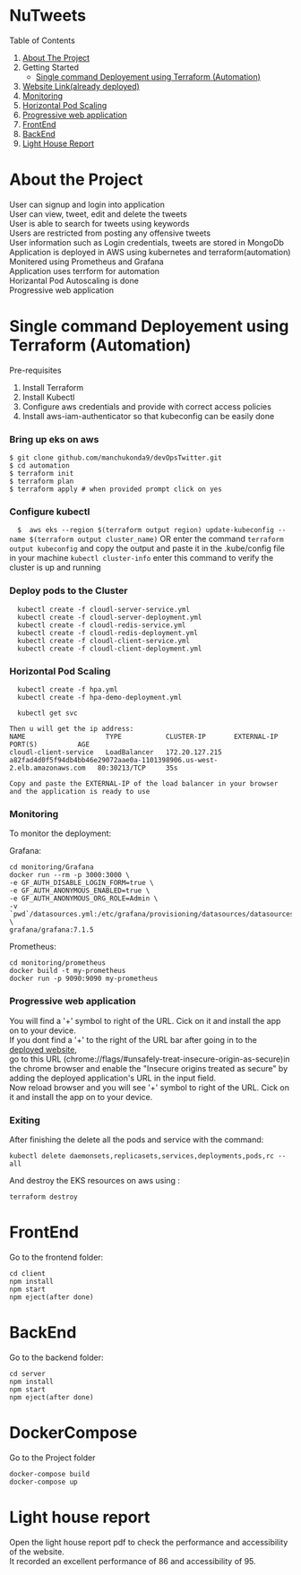 # NuTweets

  <summary>Table of Contents</summary>
  <ol>
    <li>
      <a href="#about-the-project">About The Project</a>
    </li>
    <li>
    Getting Started
      <ul>
        <li><a href="#single-command-deployement-using-terraform-automation">Single command Deployement using Terraform (Automation)</a></li>
      </ul>
      <li><a href="http://a6154b83af0b6465f9cc9d0466d66abb-1177565989.us-west-2.elb.amazonaws.com/">Website Link(already deployed)</a></li>
    </li>
    <li><a href="#monitoring">Monitoring</a></li>
    <li><a href="#horizontal-pod-scaling">Horizontal Pod Scaling</a></li>
    <li><a href="#progressive-web-application">Progressive web application</a></li>
    <li><a href="#frontend">FrontEnd</a></li>
    <li><a href="#backend">BackEnd</a></li>
  <li><a href="#light-house-report">Light House Report</a></li>
  </ol>

# About the Project
User can signup and login into application<br />
User can view, tweet, edit and delete the tweets<br />
User is able to search for tweets using keywords<br />
Users are restricted from posting any offensive tweets<br />
User information such as Login credentials, tweets are stored in MongoDb<br />
Application is deployed in AWS using kubernetes and terraform(automation)<br />
Monitered using Prometheus and Grafana<br />
Application uses terrform for automation<br />
Horizantal Pod Autoscaling is done<br />
Progressive web application

# Single command Deployement using Terraform (Automation)
Pre-requisites
1. Install Terraform 
2. Install Kubectl 
3. Configure aws credentials and provide with correct access policies
4. Install aws-iam-authenticator so that kubeconfig can be easily done

### Bring up eks on aws
  ```
  $ git clone github.com/manchukonda9/devOpsTwitter.git
  $ cd automation
  $ terraform init
  $ terraform plan
  $ terraform apply # when provided prompt click on yes
  ```
### Configure kubectl
```   $  aws eks --region $(terraform output region) update-kubeconfig --name $(terraform output cluster_name) ```
OR enter the command ``` terraform output kubeconfig ``` and copy the output and paste it in the .kube/config file in your machine
```kubectl cluster-info``` enter this command to verify the cluster is up and running

### Deploy pods to the Cluster
```
  kubectl create -f cloudl-server-service.yml 
  kubectl create -f cloudl-server-deployment.yml 
  kubectl create -f cloudl-redis-service.yml 
  kubectl create -f cloudl-redis-deployment.yml 
  kubectl create -f cloudl-client-service.yml 
  kubectl create -f cloudl-client-deployment.yml
  ```
### Horizontal Pod Scaling
```
  kubectl create -f hpa.yml
  kubectl create -f hpa-demo-deployment.yml
  
  kubectl get svc
  ```
  
  ```
  Then u will get the ip address:
  NAME                    TYPE           CLUSTER-IP       EXTERNAL-IP                                                               PORT(S)          AGE
cloudl-client-service   LoadBalancer   172.20.127.215   a82fad4d0f5f94db4bb46e29072aae0a-1101398906.us-west-2.elb.amazonaws.com   80:30213/TCP     35s

  Copy and paste the EXTERNAL-IP of the load balancer in your browser and the application is ready to use
  ```
  
  ### Monitoring
  To monitor the deployment:
  
  Grafana:
  ``` 
  cd monitoring/Grafana
  docker run --rm -p 3000:3000 \
  -e GF_AUTH_DISABLE_LOGIN_FORM=true \
  -e GF_AUTH_ANONYMOUS_ENABLED=true \
  -e GF_AUTH_ANONYMOUS_ORG_ROLE=Admin \
  -v `pwd`/datasources.yml:/etc/grafana/provisioning/datasources/datasources.yml \
  grafana/grafana:7.1.5
  
  ```
  Prometheus:
  ```
  cd monitoring/prometheus
  docker build -t my-prometheus
  docker run -p 9090:9090 my-prometheus
  
  ```
  ### Progressive web application
  You will find a '+' symbol to right of the URL. Cick on it and install the app on to your device. <br/>
  If you dont find a '+' to the right of the URL bar after going in to the <a href="http://a6154b83af0b6465f9cc9d0466d66abb-1177565989.us-west-2.elb.amazonaws.com/"> deployed website</a>, <br/> go to this URL (chrome://flags/#unsafely-treat-insecure-origin-as-secure)in the chrome browser and enable the "Insecure origins treated as secure" by adding the deployed application's URL in the input field.<br/>
 Now reload browser and you will see '+' symbol to right of the URL. Cick on it and install the app on to your device. 
  
  
  ### Exiting
  After finishing the delete all the pods and service with the command:
  ```
  kubectl delete daemonsets,replicasets,services,deployments,pods,rc --all
  
  ```
  And destroy the EKS resources on aws using :
  ```
  terraform destroy 
  
   ```
   
   # FrontEnd
   Go to the frontend folder:
   ```
   cd client
   npm install
   npm start 
   npm eject(after done)
   ```
   # BackEnd
   Go to the backend folder:
   ```
   cd server
   npm install
   npm start 
   npm eject(after done)
   ```
   # DockerCompose
   Go to the Project folder
   ```
   docker-compose build
   docker-compose up
   ```
   # Light house report
   Open the light house report pdf to check the performance and accessibility of the website.<br />
   It recorded an excellent performance of 86 and accessibility of 95. 
   
   
  
  
